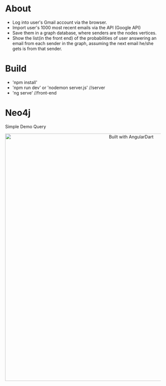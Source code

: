 # About

- Log into user's Gmail account via the browser.
- Import user's 1000 most recent emails via the API (Google API)
- Save them in a graph database, where senders are the nodes vertices.
- Show the list(in the front end) of the probabilities of user answering an email from each sender in the graph, assuming the next email he/she gets is from that sender.

# Build

- 'npm install'
- 'npm run dev' or 'nodemon server.js' //server
- 'ng serve' //front-end


 # Neo4j
 Simple Demo Query

<!-- Badges -->
<p align="center">
<img src="https://github.com/skyroot1000/Angular-Express-Neo4j/blob/master/graph.png?raw=true" width="800" alt="Built with AngularDart">
</p>

